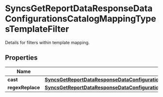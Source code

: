 

# SyncsGetReportDataResponseDataConfigurationsCatalogMappingTypesTemplateFilter

Details for filters within template mapping.

## Properties

| Name | Type | Description | Notes |
|------------ | ------------- | ------------- | -------------|
|**cast** | [**SyncsGetReportDataResponseDataConfigurationsCatalogMappingTypesTemplateFilterCast**](SyncsGetReportDataResponseDataConfigurationsCatalogMappingTypesTemplateFilterCast.md) |  |  [optional] |
|**regexReplace** | [**SyncsGetReportDataResponseDataConfigurationsCatalogMappingTypesTemplateFilterRegexReplace**](SyncsGetReportDataResponseDataConfigurationsCatalogMappingTypesTemplateFilterRegexReplace.md) |  |  [optional] |



